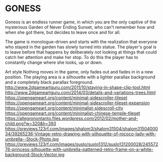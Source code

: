 # GONESS
Goness is an endless runner game, in which you are the only captive of the mysterious Garden of Never Ending Sunset, who can't remember how and when she got there, but decides to leave once and for all.

The game is monologue-driven and starts with the realization that everyone who stayed in the garden has slowly turned into statue. The player's goal is to leave before that happens by deliberately not looking at things that could catch her attention and make her stop. To do this the player has to constantly change where she looks, up or down.

Art style
Nothing moves in the game, only fades out and fades in in a new position. The playing area is a silhouette with a lighter parallax background and a completely black parallax foreground.
http://www.2dgameartguru.com/2011/10/staying-in-shape-clip-tool.html
http://www.2dgameartguru.com/2014/03/details-and-variations-trees.html
https://opengameart.org/content/minimal-sidescroller-tileset
https://opengameart.org/content/minimal-sidescroller-tileset-expansion
https://opengameart.org/content/minimalist-sidescroll-city
https://opengameart.org/content/minimalist-chinese-temple-tileset
https://allegronontanto.files.wordpress.com/2012/02/mother-and-child.png?w=320&h=393
https://previews.123rf.com/images/shalom3/shalom31504/shalom3150400034/39265236-Vintage-retro-drawing-with-silhouette-of-rococo-lady-with-umbrella--Stock-Photo.jpg
https://previews.123rf.com/images/suslo/suslo1312/suslo131200028/24557276-princess-silhouette-with-umbrella-patterned-retro-frame-on-a-white-background-Stock-Vector.jpg
